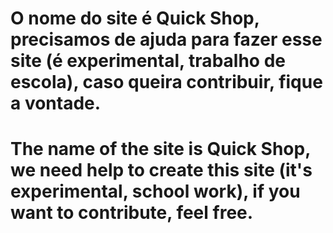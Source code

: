 # O nome do site é Quick Shop, precisamos de ajuda para fazer esse site (é experimental, trabalho de escola), caso queira contribuir, fique a vontade.
# The name of the site is Quick Shop, we need help to create this site (it's experimental, school work), if you want to contribute, feel free.
